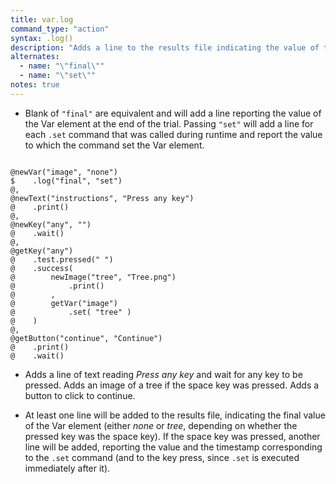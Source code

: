 ```yaml
---
title: var.log
command_type: "action"
syntax: .log()
description: "Adds a line to the results file indicating the value of the Var element."
alternates:
  - name: "\"final\""
  - name: "\"set\""
notes: true
---
```


+ Blank of `"final"` are equivalent and will add a line reporting the value of the Var element at the end of the trial. Passing `"set"` will add a line for each `.set` command that was called during runtime and report the value to which the command set the Var element.

<!--more-->

<pre><code class="language-diff-javascript diff-highlight try-">
@newVar("image", "none")
$    .log("final", "set")
@,
@newText("instructions", "Press any key")
@    .print()
@,
@newKey("any", "")
@    .wait()
@,
@getKey("any")
@    .test.pressed(" ")
@    .success(
@        newImage("tree", "Tree.png")
@            .print()
@        ,
@        getVar("image")
@            .set( "tree" )
@    )
@,
@getButton("continue", "Continue")
@    .print()
@    .wait()
</code></pre>

+ Adds a line of text reading *Press any key* and wait for any key to be pressed. Adds an image of a tree if the space key was pressed. Adds a button to click to continue.

+ At least one line will be added to the results file, indicating the final value of the Var element (either *none* or *tree*, depending on whether the pressed key was the space key). If the space key was pressed, another line will be added, reporting the value and the timestamp corresponding to the `.set` command (and to the key press, since `.set` is executed immediately after it).		
